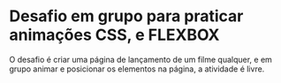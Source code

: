 <H1>Desafio em grupo para praticar animações CSS, e FLEXBOX</H1>
<p>O desafio é criar uma página de lançamento de um filme qualquer, e em grupo animar e posicionar os elementos na página, a atividade é livre.</p>

<img src="https://leokrindges.github.io/pagina_de_um_filme_animada/" alt="" srcset="">
